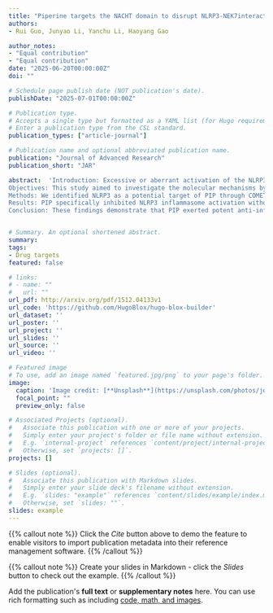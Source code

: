 ```yaml
---
title: "Piperine targets the NACHT domain to disrupt NLRP3-NEK7interaction and alleviate inflammatory diseases"
authors:
- Rui Guo, Junyao Li, Yanchu Li, Haoyang Gao

author_notes:
- "Equal contribution"
- "Equal contribution"
date: "2025-06-20T00:00:00Z"
doi: ""

# Schedule page publish date (NOT publication's date).
publishDate: "2025-07-01T00:00:00Z"

# Publication type.
# Accepts a single type but formatted as a YAML list (for Hugo requirements).
# Enter a publication type from the CSL standard.
publication_types: ["article-journal"]

# Publication name and optional abbreviated publication name.
publication: "Journal of Advanced Research"
publication_short: "JAR"

abstract:  'Introduction: Excessive or aberrant activation of the NLRP3 inflammasome is implicated in the initiation and progression of various inflammatory diseases. However, to date no NLRP3 inflammasome inhibitors have been approved for clinical use.
Objectives: This study aimed to investigate the molecular mechanisms by which piperine (PIP) regulated NLRP3 inflammasome activation and exerted anti-inflammatory effects in mice. Specifically, we examined whether PIP targets endogenous NLRP3 inflammasomes, its effect on the NLRP3–NEK7 interaction, and the key amino acid residues involved. In addition, the protective effects of PIP were evaluated in established mouse models of acute lung injury (ALI) and colitis.
Methods: We identified NLRP3 as a potential target of PIP through COMET database and RNA sequencing. A classic NLRP3 inflammasome activation model was established in iBMDMs primed with lipopolysaccharide (LPS) and then activated with nigericin (Nig). Co-immunoprecipitation and molecular modelling techniques were used to examine the effect of PIP on the interaction between overexpressed NLRP3 and NEK7 proteins in vitro. Furthermore, two animal models were developed to investigate ALI induced by LPS and colitis induced by dextran sulfate sodium (DSS).
Results: PIP specifically inhibited NLRP3 inflammasome activation without affecting NLRC4 or AIM2 inflammasome. Mechanically, PIP blocked NLRP3 protein oligomerization and ASC recruitment, and inhibited inflammasome assembly by interfering with NEK7-NLRP3 interaction. Molecular simulation confirmed that PIP binds noncovalently to NLRP3 at lysine 232 via a hydrogen bond, and mutating this residue to alanine eliminated its inhibitory effect on the NEK7-NLRP3 interaction. In vivo, PIP significantly alleviated LPS-induced ALI by reducing pulmonary edema and pro-inflammatory cytokines secretion. PIP also ameliorated DSS-induced colitis, accompanied by reduced NLRP3 expression in colonic tissue.
Conclusion: These findings demonstrate that PIP exerted potent anti-inflammatory effects in vivo by specifically targeting the NLRP3 inflammasome, highlighting its potential as a therapeutic candidate for NLRP3-driven inflammatory diseases.'


# Summary. An optional shortened abstract.
summary: 
tags:
- Drug targets
featured: false

# links:
# - name: ""
#   url: ""
url_pdf: http://arxiv.org/pdf/1512.04133v1
url_code: 'https://github.com/HugoBlox/hugo-blox-builder'
url_dataset: ''
url_poster: ''
url_project: ''
url_slides: ''
url_source: ''
url_video: ''

# Featured image
# To use, add an image named `featured.jpg/png` to your page's folder. 
image:
  caption: 'Image credit: [**Unsplash**](https://unsplash.com/photos/jdD8gXaTZsc)'
  focal_point: ""
  preview_only: false

# Associated Projects (optional).
#   Associate this publication with one or more of your projects.
#   Simply enter your project's folder or file name without extension.
#   E.g. `internal-project` references `content/project/internal-project/index.md`.
#   Otherwise, set `projects: []`.
projects: []

# Slides (optional).
#   Associate this publication with Markdown slides.
#   Simply enter your slide deck's filename without extension.
#   E.g. `slides: "example"` references `content/slides/example/index.md`.
#   Otherwise, set `slides: ""`.
slides: example
---
```


{{% callout note %}}
Click the *Cite* button above to demo the feature to enable visitors to import publication metadata into their reference management software.
{{% /callout %}}

{{% callout note %}}
Create your slides in Markdown - click the *Slides* button to check out the example.
{{% /callout %}}

Add the publication's **full text** or **supplementary notes** here. You can use rich formatting such as including [code, math, and images](https://docs.hugoblox.com/content/writing-markdown-latex/).

